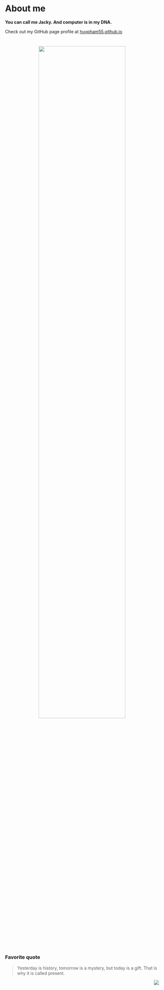 # About me
**You can call me Jacky. And computer is in my DNA.**

Check out my GitHub page profile at [huypham55.github.io](https://huypham55.github.io)

#

<div align="center">
  <img src="https://media.giphy.com/media/sULKEgDMX8LcI/giphy.gif" width="75%" />
</div>

#

### Favorite quote
> Yesterday is history, tomorrow is a mystery, but today is a gift. That is why it is called present. 

<div>
  <img src="https://rushter.com/counter.svg" align="right"/>
</div>
